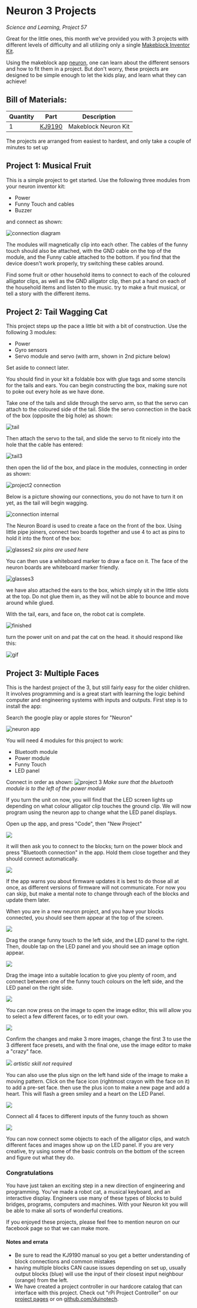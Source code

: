 # Neuron 3 Projects
_Science and Learning, Project 57_

Great for the little ones, this month we've provided you with 3 projects with different levels of difficulty and all utilizing only a single [Makeblock Inventor Kit](https://www.jaycar.com.au/p/KJ9190).

Using the makeblock app [neuron](https://play.google.com/store/apps/details?id=neuron.makeblock.com), one can learn about the different sensors and how to fit them in a project. But don't worry, these projects are designed to be simple enough to let the kids play, and learn what they can achieve!

## Bill of Materials:

|Quantity | Part | Description
|---|---|---|
|1|[KJ9190](https://www.jaycar.com.au/p/KJ9190)| Makeblock Neuron Kit |

The projects are arranged from easiest to hardest, and only take a couple of minutes to set up

## Project 1: Musical Fruit
This is a simple project to get started. Use the following three modules from your neuron inventor kit:
* Power
* Funny Touch and cables
* Buzzer

and connect as shown:

![connection diagram](images/project1.png)

The modules will magnetically clip into each other. The cables of the funny touch should also be attached, with the GND cable on the top of the module, and the Funny cable attached to the bottom. if you find that the device doesn't work properly, try switching these cables around.

Find some fruit or other household items to connect to each of the coloured alligator clips, as well as the GND alligator clip, then put a hand on each of the household items and listen to the music. try to make a fruit musical, or tell a story with the different items.

## Project 2: Tail Wagging Cat
This project steps up the pace a little bit with a bit of construction. Use the following 3 modules:
* Power
* Gyro sensors
* Servo module and servo (with arm, shown in 2nd picture below)

Set aside to connect later.

You should find in your kit a foldable box with glue tags and some stencils for the tails and ears. You can begin constructing the box, making sure not to poke out every hole as we have done.

Take one of the tails and slide through the servo arm, so that the servo can attach to the coloured side of the tail. Slide the servo connection in the back of the box (opposite the big hole) as shown:

![tail](images/tail1.jpg)

Then attach the servo to the tail, and slide the servo to fit nicely into the hole that the cable has entered:

![tail3](images/tail3.jpg)

then open the lid of the box, and place in the modules, connecting in order as shown:

![project2 connection](images/project2.png)

Below is a picture showing our connections, you do not have to turn it on yet, as the tail will begin wagging.

![connection internal](images/internals.jpg)

The Neuron Board is used to create a face on the front of the box. Using little pipe joiners, connect two boards together and use 4 to act as pins to hold it into the front of the box:

![glasses2](images/face2.jpg)
_six pins are used here_

You can then use a whiteboard marker to draw a face on it. The face of the neuron boards are whiteboard marker friendly.

![glasses3](images/face3.jpg)

we have also attached the ears to the box, which simply sit in the little slots at the top. Do not glue them in, as they will not be able to bounce and move around while glued.

With the tail, ears, and face on, the robot cat is complete.

![finished](images/finished.jpg)

turn the power unit on and pat the cat on the head. it should respond like this:

![gif](images/CaffineCat.gif)


## Project 3: Multiple Faces

This is the hardest project of the 3, but still fairly easy for the older children. It involves programming and is a great start with learning the logic behind computer and engineering systems with inputs and outputs. First step is to install the app:

Search the google play or apple stores for "Neuron"

![neuron app](images/neuron.png)

You will need 4 modules for this project to work:
* Bluetooth module
* Power module
* Funny Touch
* LED panel

Connect in order as shown:
![project 3](images/project3.png)
_Make sure that the bluetooth module is to the left of the power module_

If you turn the unit on now, you will find that the LED screen lights up depending on what colour alligator clip touches the ground clip. We will now program using the neuron app to change what the LED panel displays.

Open up the app, and press "Code", then "New Project"

![](images/start.png)

it will then ask you to connect to the blocks; turn on the power block and press "Bluetooth connection" in the app. Hold them close together and they should connect automatically.

![](images/bluetooth.png)

If the app warns you about firmware updates it is best to do those all at once, as different versions of firmware will not communicate. For now you can skip, but make a mental note to change through each of the blocks and update them later.

When you are in a new neuron project, and you have your blocks connected, you should see them appear at the top of the screen.

![](images/blank.png)

Drag the orange funny touch to the left side, and the LED panel to the right. Then, double tap on the LED panel and you should see an image option appear.

![](images/face.png)

Drag the image into a suitable location to give you plenty of room, and connect between one of the funny touch colours on the left side, and the LED panel on the right side.

![](images/connect.png)

You can now press on the image to open the image editor, this will allow you to select a few different faces, or to edit your own.

![](images/edit.png)

Confirm the changes and make 3 more images, change the first 3 to use the 3 different face presets, and with the final one, use the image editor to make a "crazy" face.

![](images/crazy.png)
_artistic skill not required_

You can also use the plus sign on the left hand side of the image to make a moving pattern. Click on the face icon (rightmost crayon with the face on it) to add a pre-set face. then use the plus icon to make a new page and add a heart. This will flash a green smiley and a heart on the LED Panel.

![](images/drawface.png)

Connect all 4 faces to different inputs of the funny touch as shown

![](images/multiple.png)

You can now connect some objects to each of the alligator clips, and watch different faces and images show up on the LED panel. If you are very creative, try using some of the basic controls on the bottom of the screen and figure out what they do.

### Congratulations
You have just taken an exciting step in a new direction of engineering and programming. You've made a robot cat, a musical keyboard, and an interactive display. Engineers use many of these types of blocks to build bridges, programs, computers and machines. With your Neuron kit you will be able to make all sorts of wonderful creations.

If you enjoyed these projects, please feel free to mention neuron on our facebook page so that we can make more.

#### Notes and errata
* Be sure to read the KJ9190 manual so you get a better understanding of block connections and common mistakes
* having multiple blocks CAN cause issues depending on set up, usually output blocks (blue) will use the input of their closest input neighbour (orange) from the left.
* We have created a project controller in our hardcore catalog that can interface with this project. Check out "rPi Project Controller" on our [project pages](https://jaycar.com.au/arduino) or on [github.com/duinotech](https://github.com/duinotech).
